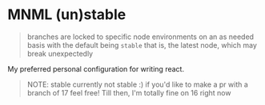 # MNML (un)stable

> branches are locked to specific node environments on an as needed basis with the default being `stable` that is, the latest node, which may break unexpectedly

My preferred personal configuration for writing react.

> NOTE: stable currently not stable :) if you'd like to make a pr with a branch of 17 feel free! Till then, I'm totally fine on 16 right now
